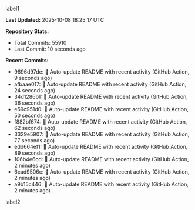 
label1 
<!-- ACTIVITY_START -->
**Last Updated:** 2025-10-08 18:25:17 UTC

**Repository Stats:**
- Total Commits: 55910
- Last Commit: 10 seconds ago

**Recent Commits:**
- 9696d97de: 🤖 Auto-update README with recent activity (GitHub Action, 9 seconds ago)
- afbaae017: 🤖 Auto-update README with recent activity (GitHub Action, 24 seconds ago)
- 34d1286b1: 🤖 Auto-update README with recent activity (GitHub Action, 36 seconds ago)
- e59c951d0: 🤖 Auto-update README with recent activity (GitHub Action, 50 seconds ago)
- f882bf674: 🤖 Auto-update README with recent activity (GitHub Action, 62 seconds ago)
- 3329e5907: 🤖 Auto-update README with recent activity (GitHub Action, 77 seconds ago)
- edd664ef1: 🤖 Auto-update README with recent activity (GitHub Action, 89 seconds ago)
- 106b4e6cd: 🤖 Auto-update README with recent activity (GitHub Action, 2 minutes ago)
- 6cad9506c: 🤖 Auto-update README with recent activity (GitHub Action, 2 minutes ago)
- a9b15c446: 🤖 Auto-update README with recent activity (GitHub Action, 2 minutes ago)
<!-- ACTIVITY_END -->

label2
